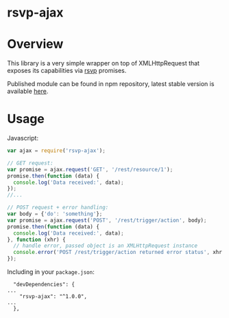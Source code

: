 rsvp-ajax
=========

# Overview

This library is a very simple wrapper on top of XMLHttpRequest that exposes its capabilities via [rsvp](https://github.com/tildeio/rsvp.js) promises.

Published module can be found in npm repository, latest stable version is available [here](https://www.npmjs.com/package/rsvp-ajax).

# Usage

Javascript:

```js
var ajax = require('rsvp-ajax');

// GET request:
var promise = ajax.request('GET', '/rest/resource/1');
promise.then(function (data) {
  console.log('Data received:', data);
});
//...

// POST request + error handling:
var body = {'do': 'something'};
var promise = ajax.request('POST', '/rest/trigger/action', body);
promise.then(function (data) {
  console.log('Data received:', data);
}, function (xhr) {
  // handle error, passed object is an XMLHttpRequest instance
  console.error('POST /rest/trigger/action returned error status', xhr.status);
});
```

Including in your ``package.json``:

```
  "devDependencies": {
...
    "rsvp-ajax": "^1.0.0",
...
  },
```
